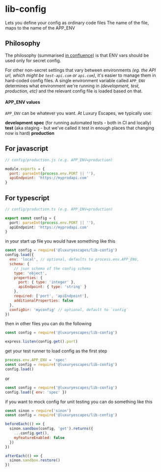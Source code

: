 # lib-config

Lets you define your config as ordinary code files
The name of the file, maps to the name of the APP_ENV

## Philosophy

The philosophy (summarised [in confluence](https://aussiecommerce.atlassian.net/wiki/spaces/TEC/pages/605159786/2020-02-13+Hard+Coded+Config+vs+Environment+Variables)) is that ENV vars should be used only for secret config.

For other non-secret settings that vary between environments *(eg. the API url, which might be `test-api.com` or `api.com`)*, it's easier to manage them in hard-coded config files. A single environment variable called `APP_ENV` determines what environment we're running in *(development, test, production, etc)* and the relevant config file is loaded based on that.

#### APP_ENV values

`APP_ENV` can be whatever you want. At Luxury Escapes, we typically use:

**development**
**spec** (for running automated tests - both in CI and locally)
**test** (aka staging - but we've called it test in enough places that changing now is hard)
**production**

## For javascript

```js
// config/production.js (e.g. APP_ENV=production)

module.exports = {
  port: parseInt(process.env.PORT || ''),
  apiEndpoint: 'https://myprodapi.com'
}

```

## For typescript

```ts
// config/production.ts (e.g. APP_ENV=production)

export const config = {
  port: parseInt(process.env.PORT || ''),
  apiEndpoint: 'https://myprodapi.com'
}

```

in your start up file you would have something like this

```js
const config = require('@luxuryescapes/lib-config')
config.load({
  env: 'local', // optional, defaults to process.env.APP_ENV,
  schema: {
    // json schema of the config schema
    type: 'object',
    properties: {
      port: { type: 'integer' },
      apiEndpoint: { type: 'string' }
    },
    required: ['port', 'apiEndpoint'],
    additionalProperties: false
  },
  configDir: 'myconfig' // optional, default to `config`
})
```

then in other files you can do the following

```js
const config = require('@luxuryescapes/lib-config')

express.listen(config.get().port)
```

get your test runner to load config as the first step

```js
process.env.APP_ENV = 'spec'
const config = require('@luxuryescapes/lib-config')
config.load()
```

or

```js
const config = require('@luxuryescapes/lib-config')
config.load({ env: 'spec' })
```

if you want to mock config for unit testing you can do something like this

```js
const sinon = require('sinon')
const config = require('@luxuryescapes/lib-config')

beforeEach(() => {
  sinon.sandbox(config, 'get').returns({
    ...config.get(),
    myFeatureEnabled: false
  })
})

afterEach(() => {
  sinon.sandbox.restore()
})
```
